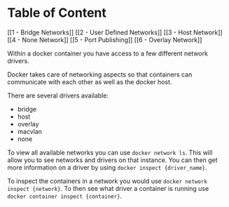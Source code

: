 # Table of Content

[[1 - Bridge Networks]]
[[2 - User Defined Networks]]
[[3 - Host Network]]
[[4 - None Network]]
[[5 - Port Publishing]]
[[6 - Overlay Network]]

Within a docker container you have access to a few different network drivers.

Docker takes care of networking aspects so that containers can communicate with each other as well as the docker host.

There are several drivers available:

- bridge
- host 
- overlay
- macvlan
- none

To view all available networks you can use `docker network ls`. This will allow you to see networks and drivers on that instance. You can then get more information on a driver by using `docker inspect {driver_name}`.

To inspect the containers in a network you would use `docker network inspect {network}`.
To then see what driver a container is running use `docker container inspect {container}`.